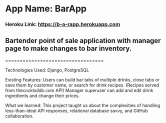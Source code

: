 # App Name: BarApp

### Heroku Link: https://b-a-rapp.herokuapp.com

## Bartender point of sale application with manager page to make changes to bar inventory.

==================================

Technologies Used: Django, PostgreSQL

Existing Features: Users can build bar tabs of multiple drinks, close tabs or save them by customer name, or search for drink recipes. (Recipes served from thecocktaildb.com API) Manager superuser can add and edit drink ingredients and change their prices.

What we learned: This project taught us about the complexities of handling less-than-ideal API responses, relational database savvy, and GitHub collaboration.
